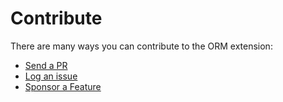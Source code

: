 # Contribute

There are many ways you can contribute to the ORM extension:

* [Send a PR](https://github.com/Ortus-Solutions/extension-hibernate)
* [Log an issue](https://ortussolutions.atlassian.net/jira/software/c/projects/OOE/issues)
* [Sponsor a Feature](https://www.ortussolutions.com/products/orm-extension)
